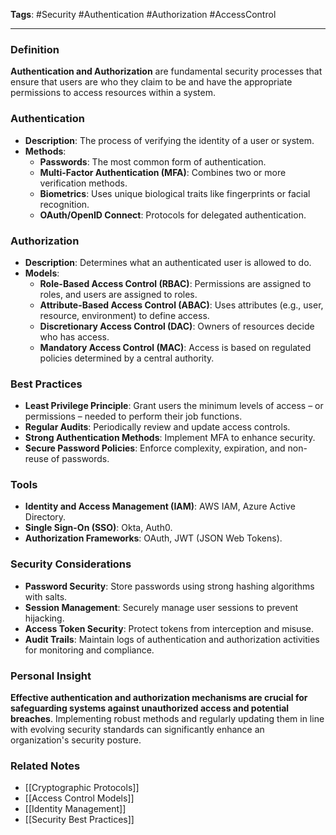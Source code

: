 **Tags**: #Security #Authentication #Authorization #AccessControl

---

### Definition

**Authentication and Authorization** are fundamental security processes that ensure that users are who they claim to be and have the appropriate permissions to access resources within a system.

### Authentication

- **Description**: The process of verifying the identity of a user or system.
- **Methods**:
    - **Passwords**: The most common form of authentication.
    - **Multi-Factor Authentication (MFA)**: Combines two or more verification methods.
    - **Biometrics**: Uses unique biological traits like fingerprints or facial recognition.
    - **OAuth/OpenID Connect**: Protocols for delegated authentication.

### Authorization

- **Description**: Determines what an authenticated user is allowed to do.
- **Models**:
    - **Role-Based Access Control (RBAC)**: Permissions are assigned to roles, and users are assigned to roles.
    - **Attribute-Based Access Control (ABAC)**: Uses attributes (e.g., user, resource, environment) to define access.
    - **Discretionary Access Control (DAC)**: Owners of resources decide who has access.
    - **Mandatory Access Control (MAC)**: Access is based on regulated policies determined by a central authority.

### Best Practices

- **Least Privilege Principle**: Grant users the minimum levels of access – or permissions – needed to perform their job functions.
- **Regular Audits**: Periodically review and update access controls.
- **Strong Authentication Methods**: Implement MFA to enhance security.
- **Secure Password Policies**: Enforce complexity, expiration, and non-reuse of passwords.

### Tools

- **Identity and Access Management (IAM)**: AWS IAM, Azure Active Directory.
- **Single Sign-On (SSO)**: Okta, Auth0.
- **Authorization Frameworks**: OAuth, JWT (JSON Web Tokens).

### Security Considerations

- **Password Security**: Store passwords using strong hashing algorithms with salts.
- **Session Management**: Securely manage user sessions to prevent hijacking.
- **Access Token Security**: Protect tokens from interception and misuse.
- **Audit Trails**: Maintain logs of authentication and authorization activities for monitoring and compliance.

### Personal Insight

**Effective authentication and authorization mechanisms are crucial for safeguarding systems against unauthorized access and potential breaches**. Implementing robust methods and regularly updating them in line with evolving security standards can significantly enhance an organization's security posture.

### Related Notes

- [[Cryptographic Protocols]]
- [[Access Control Models]]
- [[Identity Management]]
- [[Security Best Practices]]